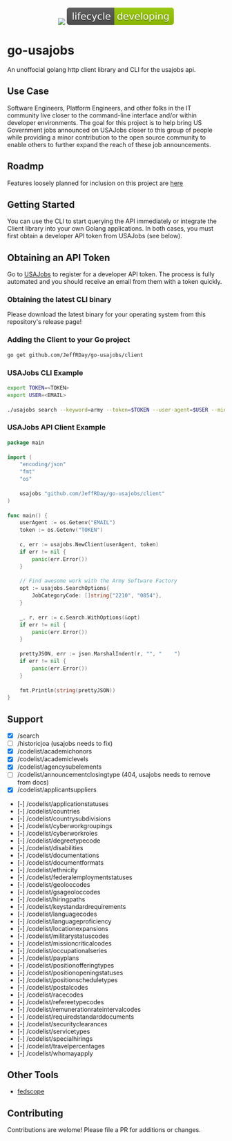
<p align="center">
    <a href="https://github.com/JeffRDay/go-usajobs/releases" alt="Release">
        <img src="https://img.shields.io/github/v/release/jeffrday/go-usajobs" /></a>
    <img src="lifecycle-developing.svg"
</p>

# go-usajobs

An unoffocial golang http client library and CLI for the usajobs api.

## Use Case

Software Engineers, Platform Engineers, and other folks in the IT community live
closer to the command-line interface and/or within developer environments. The 
goal for this project is to help bring US Government jobs announced on USAJobs
closer to this group of people while providing a minor contribution to the open 
source community to enable others to further expand the reach of these job
announcements.

## Roadmp

Features loosely planned for inclusion on this project are [here](roadmap.md)

## Getting Started

You can use the CLI to start querying the API immediately or integrate
the Client library into your own Golang applications. In both cases, you must
first obtain a developer API token from USAJobs (see below).

## Obtaining an API Token

Go to [USAJobs](https://developer.usajobs.gov/apirequest/) to register for
a developer API token. The process is fully automated and you should receive
an email from them with a token quickly.

### Obtaining the latest CLI binary

Please download the latest binary for your operating system from this repository's
release page!

### Adding the Client to your Go project

```bash
go get github.com/JeffRDay/go-usajobs/client
```

### USAJobs CLI Example

```bash
export TOKEN=<TOKEN>
export USER=<EMAIL>

./usajobs search --keyword=army --token=$TOKEN --user-agent=$USER --min-salary=80,000
```

### USAJobs API Client Example

```go
package main

import (
	"encoding/json"
	"fmt"
	"os"

	usajobs "github.com/JeffRDay/go-usajobs/client"
)

func main() {
	userAgent := os.Getenv("EMAIL")
	token := os.Getenv("TOKEN")

	c, err := usajobs.NewClient(userAgent, token)
	if err != nil {
		panic(err.Error())
	}

	// Find awesome work with the Army Software Factory
	opt := usajobs.SearchOptions{
		JobCategoryCode: []string{"2210", "0854"},
	}

	_, r, err := c.Search.WithOptions(&opt)
	if err != nil {
		panic(err.Error())
	}

	prettyJSON, err := json.MarshalIndent(r, "", "    ")
	if err != nil {
		panic(err.Error())
	}

	fmt.Println(string(prettyJSON))
}
```

## Support

- [X] /search
- [ ] /historicjoa (usajobs needs to fix)
- [X] /codelist/academichonors
- [X] /codelist/academiclevels
- [X] /codelist/agencysubelements
- [ ] /codelist/announcementclosingtype (404, usajobs needs to remove from docs)
- [X] /codelist/applicantsuppliers
- [-] /codelist/applicationstatuses
- [-] /codelist/countries
- [-] /codelist/countrysubdivisions
- [-] /codelist/cyberworkgroupings
- [-] /codelist/cyberworkroles
- [-] /codelist/degreetypecode
- [-] /codelist/disabilities
- [-] /codelist/documentations
- [-] /codelist/documentformats
- [-] /codelist/ethnicity
- [-] /codelist/federalemploymentstatuses
- [-] /codelist/geoloccodes
- [-] /codelist/gsageoloccodes
- [-] /codelist/hiringpaths
- [-] /codelist/keystandardrequirements
- [-] /codelist/languagecodes
- [-] /codelist/languageproficiency
- [-] /codelist/locationexpansions
- [-] /codelist/militarystatuscodes
- [-] /codelist/missioncriticalcodes
- [-] /codelist/occupationalseries
- [-] /codelist/payplans
- [-] /codelist/positionofferingtypes
- [-] /codelist/positionopeningstatuses
- [-] /codelist/positionscheduletypes
- [-] /codelist/postalcodes
- [-] /codelist/racecodes
- [-] /codelist/refereetypecodes
- [-] /codelist/remunerationrateintervalcodes
- [-] /codelist/requiredstandarddocuments
- [-] /codelist/securityclearances
- [-] /codelist/servicetypes
- [-] /codelist/specialhirings
- [-] /codelist/travelpercentages
- [-] /codelist/whomayapply

## Other Tools

- [fedscope](https://www.fedscope.opm.gov/ibmcognos/bi/?perspective=home)

## Contributing

Contributions are welome! Please file a PR for additions or changes. 
